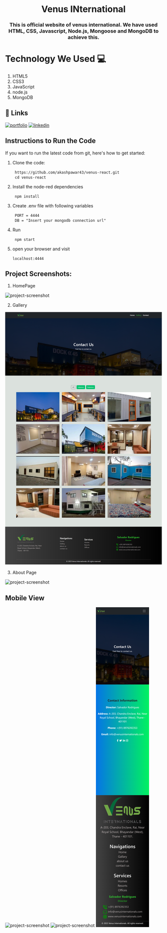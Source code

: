 
<h1 align="center" style="border-bottom: none;">Venus INternational</h1>
<h3 align="center">This is official website of venus international. We have used HTML, CSS, Javascript, Node.js, Mongoose and MongoDB to achieve this.</h3>

# Technology We Used :computer: 

1. HTML5
2. CSS3
3. JavaScript
4. node.js
6. MongoDB

## 🔗 Links
[![portfolio](https://img.shields.io/badge/my_portfolio-000?style=for-the-badge&logo=ko-fi&logoColor=white)](https://akashpawar43.netlify.app/)
[![linkedin](https://img.shields.io/badge/linkedin-0A66C2?style=for-the-badge&logo=linkedin&logoColor=white)](https://www.linkedin.com/in/akashpawar23/)


## Instructions to Run the Code 

If you want to run the latest code from git, here's how to get started:

1. Clone the code:

        https://github.com/akashpawar43/venus-react.git
        cd venus-react

2. Install the node-red dependencies

        npm install

3. Create .env file with following variables

        PORT = 4444
        DB = "Insert your mongodb connection url"

4. Run

        npm start

5.  open your browser and visit

        localhost:4444



<h2>Project Screenshots:</h2>

1. HomePage

<img src="https://github.com/akashpawar43/venus-react/blob/master/public/localhost_3000_.png" alt="project-screenshot" >

2. Gallery
<img src="https://github.com/akashpawar43/venus-react/blob/master/public/localhost_3000_1.png" alt="project-screenshot" >

3. About Page
<img src="https://github.com/akashpawar43/venus-react/blob/master/public/localhost_3000_2.png" alt="project-screenshot" >

<h2>Mobile View</h2>

<span><img src="https://github.com/akashpawar43/venus-react/blob/master/public/localhost_3000_(iPhone 14 Pro Max).png" alt="project-screenshot" ></span>
<span><img src="https://github.com/akashpawar43/venus-react/blob/master/public/localhost_3000_(iPhone 14 Pro Max)1.png" alt="project-screenshot" ></span>
<span><img src="https://github.com/akashpawar43/venus-react/blob/master/public/localhost_3000_(iPhone 14 Pro Max)2.png" alt="project-screenshot" ></span>


